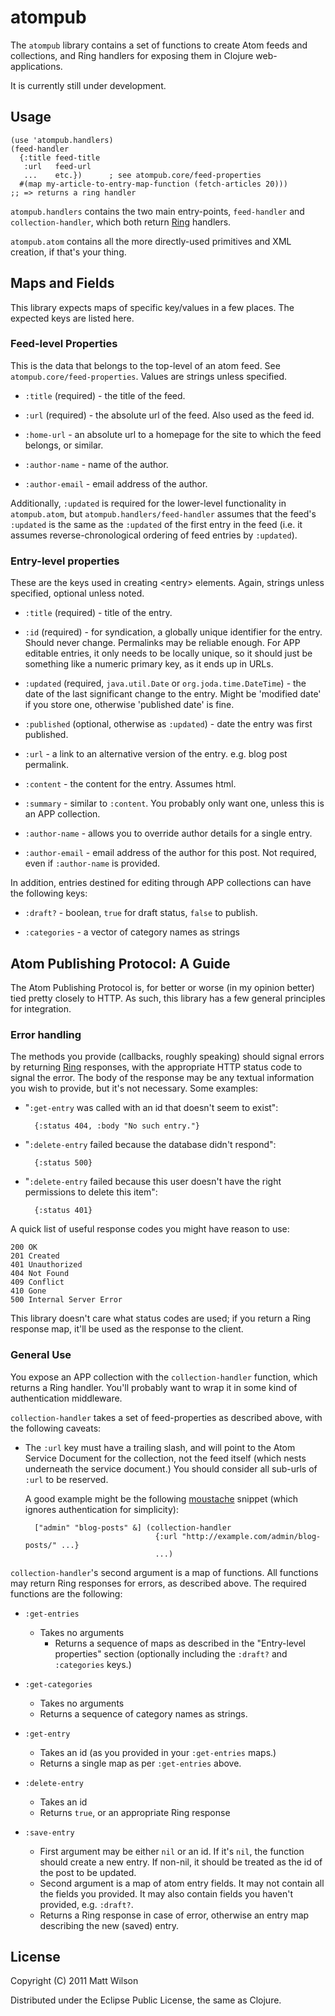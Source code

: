 # atompub

The `atompub` library contains a set of functions to create Atom feeds and collections, and Ring handlers for exposing them in Clojure web-applications.

It is currently still under development.

## Usage

    (use 'atompub.handlers)
    (feed-handler
      {:title feed-title
       :url   feed-url
       ...    etc.})      ; see atompub.core/feed-properties
      #(map my-article-to-entry-map-function (fetch-articles 20)))
    ;; => returns a ring handler

`atompub.handlers` contains the two main entry-points, `feed-handler` and `collection-handler`, which both return [Ring](https://github.com/mmcgrana/ring) handlers.

`atompub.atom` contains all the more directly-used primitives and XML creation, if that's your thing.

## Maps and Fields

This library expects maps of specific key/values in a few places. The expected keys are listed here.

### Feed-level Properties

This is the data that belongs to the top-level of an atom feed. See `atompub.core/feed-properties`. Values are strings unless specified.

* `:title` (required) - the title of the feed.

* `:url` (required) - the absolute url of the feed. Also used as the feed id.

* `:home-url` - an absolute url to a homepage for the site to which the
  feed belongs, or similar.

* `:author-name` - name of the author.

* `:author-email` - email address of the author.

Additionally, `:updated` is required for the lower-level functionality in `atompub.atom`, but `atompub.handlers/feed-handler` assumes that the feed's `:updated` is the same as the `:updated` of the first entry in the feed (i.e. it assumes reverse-chronological ordering of feed entries by `:updated`).

### Entry-level properties

These are the keys used in creating \<entry> elements. Again, strings unless specified, optional unless noted.

* `:title` (required) - title of the entry.

* `:id` (required) - for syndication, a globally unique identifier for the entry. Should never change. Permalinks may be reliable enough. For APP editable entries, it only needs to be locally unique, so it should just be something like a numeric primary key, as it ends up in URLs.

* `:updated` (required, `java.util.Date` or `org.joda.time.DateTime`) - the date of the last significant change to the entry. Might be 'modified date' if you store one, otherwise 'published date' is fine.

* `:published` (optional, otherwise as `:updated`) - date the entry was first published.

* `:url` - a link to an alternative version of the entry. e.g. blog post permalink.

* `:content` - the content for the entry. Assumes html.

* `:summary` - similar to `:content`. You probably only want one, unless this is an APP collection.

* `:author-name` - allows you to override author details for a single entry.

* `:author-email` - email address of the author for this post. Not required, even if `:author-name` is provided.

In addition, entries destined for editing through APP collections can have the following keys:

* `:draft?` - boolean, `true` for draft status, `false` to publish.

* `:categories` - a vector of category names as strings

## Atom Publishing Protocol: A Guide

The Atom Publishing Protocol is, for better or worse (in my opinion better) tied pretty closely to HTTP. As such, this library has a few general principles for integration.

### Error handling

The methods you provide (callbacks, roughly speaking) should signal errors by returning [Ring](https://github.com/mmcgrana/ring) responses, with the appropriate HTTP status code to signal the error. The body of the response may be any textual information you wish to provide, but it's not necessary. Some examples:

* "`:get-entry` was called with an id that doesn't seem to exist":

        {:status 404, :body "No such entry."}
      
* "`:delete-entry` failed because the database didn't respond":

        {:status 500}

* "`:delete-entry` failed because this user doesn't have the right permissions to delete this item":

        {:status 401}

A quick list of useful response codes you might have reason to use:

    200 OK
    201 Created
    401 Unauthorized
    404 Not Found
    409 Conflict
    410 Gone
    500 Internal Server Error

This library doesn't care what status codes are used; if you return a Ring response map, it'll be used as the response to the client.

### General Use

You expose an APP collection with the `collection-handler` function, which returns a Ring handler. You'll probably want to wrap it in some kind of authentication middleware.

`collection-handler` takes a set of feed-properties as described above, with the following caveats:

* The `:url` key must have a trailing slash, and will point to the Atom Service Document for the collection, not the feed itself (which nests underneath the service document.) You should consider all sub-urls of `:url` to be reserved.

  A good example might be the following [moustache](https://github.com/cgrand/moustache) snippet (which ignores authentication for simplicity):
  
        ["admin" "blog-posts" &] (collection-handler
                                   {:url "http://example.com/admin/blog-posts/" ...}
                                   ...)

`collection-handler`'s second argument is a map of functions. All functions may return Ring responses for errors, as described above. The required functions are the following:

* `:get-entries`
  * Takes no arguments
	* Returns a sequence of maps as described in the "Entry-level properties" section (optionally including the `:draft?` and `:categories` keys.)

* `:get-categories`
  * Takes no arguments
  * Returns a sequence of category names as strings.

* `:get-entry`
  * Takes an id (as you provided in your `:get-entries` maps.)
  * Returns a single map as per `:get-entries` above.

* `:delete-entry`
  * Takes an id
  * Returns `true`, or an appropriate Ring response

* `:save-entry`
  * First argument may be either `nil` or an id. If it's `nil`, the function should create a new entry. If non-nil, it should be treated as the id of the post to be updated.
  * Second argument is a map of atom entry fields. It may not contain all the fields you provided. It may also contain fields you haven't provided, e.g. `:draft?`.
  * Returns a Ring response in case of error, otherwise an entry map describing the new (saved) entry.

## License

Copyright (C) 2011 Matt Wilson

Distributed under the Eclipse Public License, the same as Clojure.
